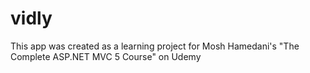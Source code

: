 # vidly  
This app was created as a learning project for Mosh Hamedani's "The Complete ASP.NET MVC 5 Course" on Udemy
